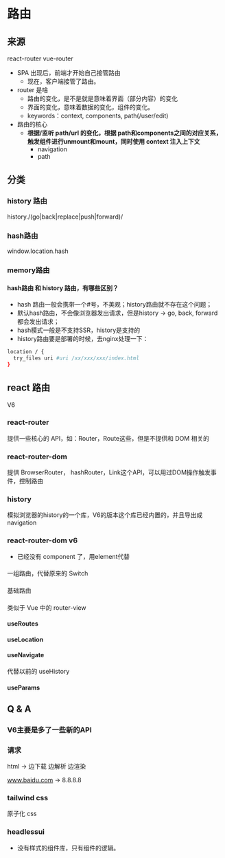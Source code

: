 # 路由

## 来源
react-router vue-router
- SPA 出现后，前端才开始自己接管路由
  - 现在，客户端接管了路由。
- router 是啥
  - 路由的变化，是不是就是意味着界面（部分内容）的变化
  - 界面的变化，意味着数据的变化，组件的变化。
  - keywords：context, components, path(/user/edit)
- 路由的核心
  - **根据/监听 path/url 的变化，根据 path和components之间的对应关系，触发组件进行unmount和mount，同时使用 context 注入上下文**
    - navigation
    - path

## 分类
### history 路由
history./\(go|back|replace|push|forward)/

### hash路由
window.location.hash

### memory路由

#### hash路由 和 history 路由，有哪些区别？
- hash 路由一般会携带一个#号，不美观；history路由就不存在这个问题；
- 默认hash路由，不会像浏览器发出请求，但是history -> go, back, forward 都会发出请求；
- hash模式一般是不支持SSR，history是支持的
- history路由要是部署的时候，去nginx处理一下：
```sh
location / {
  try_files uri #uri /xx/xxx/xxx/index.html
}
```

## react 路由
V6
### react-router
提供一些核心的 API，如：Router，Route这些，但是不提供和 DOM 相关的
### react-router-dom
提供 BrowserRouter， hashRouter，Link这个API，可以用过DOM操作触发事件，控制路由
### history
模拟浏览器的history的一个库，V6的版本这个库已经内置的，并且导出成navigation

### react-router-dom v6

- 已经没有 component 了，用element代替

#### <Routes />
一组路由，代替原来的 Switch

#### <Route />
基础路由

#### <Link />

#### <Outlet />
类似于 Vue 中的 router-view

#### useRoutes

#### useLocation

#### useNavigate
代替以前的 useHistory

#### useParams

## Q & A
### V6主要是多了一些新的API

### 请求
html -> 边下载 边解析 边渲染

www.baidu.com -> 8.8.8.8

### tailwind css
原子化 css
### headlessui
  - 没有样式的组件库，只有组件的逻辑。











